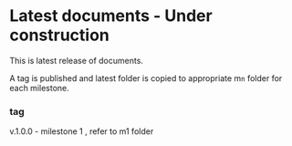 # Latest documents - Under construction

This is latest release of documents.

A tag is published and latest folder is copied to appropriate m`n` folder for each milestone.

### tag

v.1.0.0 - milestone 1 , refer to m1 folder